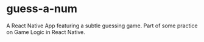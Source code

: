 # guess-a-num
A React Native App featuring a subtle guessing game. Part of some practice on Game Logic in React Native.
